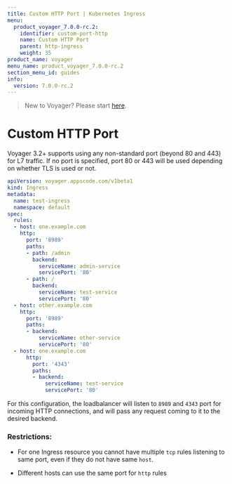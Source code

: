 ```yaml
---
title: Custom HTTP Port | Kubernetes Ingress
menu:
  product_voyager_7.0.0-rc.2:
    identifier: custom-port-http
    name: Custom HTTP Port
    parent: http-ingress
    weight: 35
product_name: voyager
menu_name: product_voyager_7.0.0-rc.2
section_menu_id: guides
info:
  version: 7.0.0-rc.2
---
```


> New to Voyager? Please start [here](/products/voyager/7.0.0-rc.2/concepts/overview).

# Custom HTTP Port

Voyager 3.2+ supports using any non-standard port (beyond 80 and 443) for L7 traffic. If no port is specified, port 80 or 443 will be used depending on whether TLS is used or not.

```yaml
apiVersion: voyager.appscode.com/v1beta1
kind: Ingress
metadata:
  name: test-ingress
  namespace: default
spec:
  rules:
  - host: one.example.com
    http:
      port: '8989'
      paths:
      - path: /admin
        backend:
          serviceName: admin-service
          servicePort: '80'
      - path: /
        backend:
          serviceName: test-service
          servicePort: '80'
  - host: other.example.com
    http:
      port: '8989'
      paths:
      - backend:
          serviceName: other-service
          servicePort: '80'
  - host: one.example.com
      http:
        port: '4343'
        paths:
        - backend:
            serviceName: test-service
            servicePort: '80'

```

For this configuration, the loadbalancer will listen to `8989` and `4343` port for incoming HTTP connections, and will
pass any request coming to it to the desired backend.

### Restrictions:
- For one Ingress resource you cannot have multiple `tcp` rules listening to same port, even if they do not have
same `host`.

- Different hosts can use the same port for `http` rules
